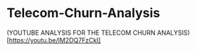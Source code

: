 # Telecom-Churn-Analysis
(YOUTUBE ANALYSIS FOR THE TELECOM CHURN ANALYSIS)[https://youtu.be/lM2DQ7FzCkI]
